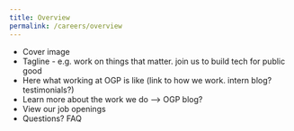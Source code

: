 ```yaml
---
title: Overview
permalink: /careers/overview
---
```

* Cover image
* Tagline - e.g. work on things that matter. join us to build tech for public good
* Here what working at OGP is like (link to how we work. intern blog? testimonials?)
* Learn more about the work we do --> OGP blog?
* View our job openings
* Questions? FAQ
